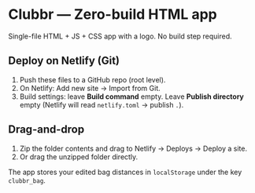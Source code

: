 # Clubbr — Zero-build HTML app

Single-file HTML + JS + CSS app with a logo. No build step required.

## Deploy on Netlify (Git)
1. Push these files to a GitHub repo (root level).
2. On Netlify: Add new site → Import from Git.
3. Build settings: leave **Build command** empty. Leave **Publish directory** empty (Netlify will read `netlify.toml` → publish `.`).

## Drag-and-drop
1. Zip the folder contents and drag to Netlify → Deploys → Deploy a site.
2. Or drag the unzipped folder directly.

The app stores your edited bag distances in `localStorage` under the key `clubbr_bag`.
